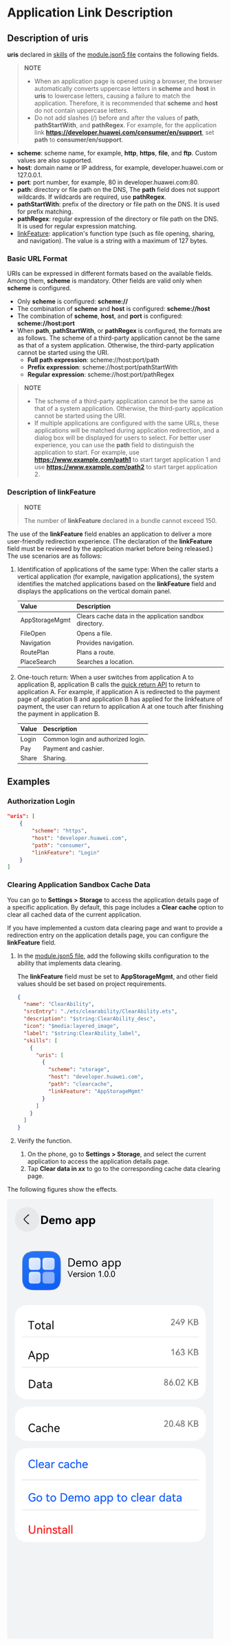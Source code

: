 # Application Link Description

## Description of uris
**uris** declared in [skills](../quick-start/module-configuration-file.md#skills) of the [module.json5 file](../quick-start/module-configuration-file.md) contains the following fields.

> **NOTE**
>
> - When an application page is opened using a browser, the browser automatically converts uppercase letters in **scheme** and **host** in **uris** to lowercase letters, causing a failure to match the application. Therefore, it is recommended that **scheme** and **host** do not contain uppercase letters.
> - Do not add slashes (/) before and after the values of **path**, **pathStartWith**, and **pathRegex**. For example, for the application link **https://developer.huawei.com/consumer/en/support**, set **path** to **consumer/en/support**.

- **scheme**: scheme name, for example, **http**, **https**, **file**, and **ftp**. Custom values are also supported.
- **host**: domain name or IP address, for example, developer.huawei.com or 127.0.0.1.
- **port**: port number, for example, 80 in developer.huawei.com:80.
- **path**: directory or file path on the DNS, The **path** field does not support wildcards. If wildcards are required, use **pathRegex**.
- **pathStartWith**: prefix of the directory or file path on the DNS. It is used for prefix matching.
- **pathRegex**: regular expression of the directory or file path on the DNS. It is used for regular expression matching.
- [linkFeature](#description-of-linkfeature): application's function type (such as file opening, sharing, and navigation). The value is a string with a maximum of 127 bytes.

### Basic URL Format

URIs can be expressed in different formats based on the available fields. Among them, **scheme** is mandatory. Other fields are valid only when **scheme** is configured.

- Only **scheme** is configured: **scheme://**
- The combination of **scheme** and **host** is configured: **scheme://host**
- The combination of **scheme**, **host**, and **port** is configured: **scheme://host:port**
- When **path**, **pathStartWith**, or **pathRegex** is configured, the formats are as follows.
    The scheme of a third-party application cannot be the same as that of a system application. Otherwise, the third-party application cannot be started using the URI.
    - **Full path expression**: scheme://host:port/path
    - **Prefix expression**: scheme://host:port/pathStartWith
    - **Regular expression**: scheme://host:port/pathRegex

> **NOTE**
> - The scheme of a third-party application cannot be the same as that of a system application. Otherwise, the third-party application cannot be started using the URI.
> - If multiple applications are configured with the same URLs, these applications will be matched during application redirection, and a dialog box will be displayed for users to select. For better user experience, you can use the **path** field to distinguish the application to start. For example, use **https://www.example.com/path1** to start target application 1 and use **https://www.example.com/path2** to start target application 2.


### Description of linkFeature

> **NOTE**
>
> The number of **linkFeature** declared in a bundle cannot exceed 150.


The use of the **linkFeature** field enables an application to deliver a more user-friendly redirection experience. (The declaration of the **linkFeature** field must be reviewed by the application market before being released.) The use scenarios are as follows:

1. Identification of applications of the same type: When the caller starts a vertical application (for example, navigation applications), the system identifies the matched applications based on the **linkFeature** field and displays the applications on the vertical domain panel.

    |Value|Description|
    |---|---|
    |AppStorageMgmt|Clears cache data in the application sandbox directory.|
    |FileOpen|Opens a file.|
    |Navigation|Provides navigation.|
    |RoutePlan|Plans a route.|
    |PlaceSearch|Searches a location.|

2. One-touch return: When a user switches from application A to application B, application B calls the [quick return API](../reference/apis-ability-kit/js-apis-inner-application-uiAbilityContext.md#uiabilitycontextbacktocallerabilitywithresult12) to return to application A. For example, if application A is redirected to the payment page of application B and application B has applied for the linkfeature of payment, the user can return to application A at one touch after finishing the payment in application B.

    |Value|Description|
    |---|---|
    |Login|Common login and authorized login.|
    |Pay|Payment and cashier.|
    |Share|Sharing.|

## Examples


### Authorization Login

```json
"uris": [
    {
        "scheme": "https",
        "host": "developer.huawei.com",
        "path": "consumer",
        "linkFeature": "Login"  
    }
]
```

### Clearing Application Sandbox Cache Data

You can go to **Settings > Storage** to access the application details page of a specific application. By default, this page includes a **Clear cache** option to clear all cached data of the current application.

If you have implemented a custom data clearing page and want to provide a redirection entry on the application details page, you can configure the **linkFeature** field.

1. In the [module.json5 file](../quick-start/module-configuration-file.md), add the following skills configuration to the ability that implements data clearing.

   The **linkFeature** field must be set to **AppStorageMgmt**, and other field values should be set based on project requirements.

    ```json
    {
      "name": "ClearAbility",
      "srcEntry": "./ets/clearability/ClearAbility.ets",
      "description": "$string:ClearAbility_desc",
      "icon": "$media:layered_image",
      "label": "$string:ClearAbility_label",
      "skills": [
        {
          "uris": [
            {
              "scheme": "storage",
              "host": "developer.huawei.com",
              "path": "clearcache",
              "linkFeature": "AppStorageMgmt"
            }
          ]
        }
      ]
    }
    ```

2. Verify the function.

   1. On the phone, go to **Settings > Storage**, and select the current application to access the application details page.
   2. Tap **Clear data in *xx*** to go to the corresponding cache data clearing page.

The following figures show the effects.

![app-uri-config_storage](figures/app_uri_config_storage.png)
